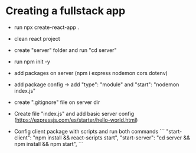 # Creating a fullstack app

- run npx create-react-app . <!-- Create react app on root  -->

- clean react project

- create "server" folder and run "cd server"

- run npm init -y <!-- Create node package -->

- add packages on server (npm i express nodemon cors dotenv) <!-- Packages for server -->

- add package config -> add "type": "module" and "start": "nodemon index.js" <!-- Easy import -->

- create ".gitignore" file on server dir

- Create file "index.js" and add basic server config
  (https://expressjs.com/es/starter/hello-world.html)

- Config client package with scripts and run both commands
  ´´´
  "start-client": "npm install && react-scripts start",
  "start-server": "cd server && npm install && npm start",
  ´´´ <!-- Easy way to run front and back  -->
